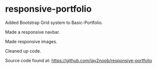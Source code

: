 # responsive-portfolio

Added Bootstrap Grid system to Basic-Portfolio.

Made a responsive navbar.

Made responsive images.

Cleaned up code.

Source code found at:
https://github.com/jay2noob/responsive-portfolio
